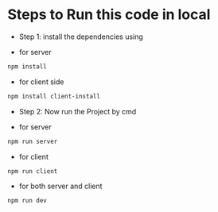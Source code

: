 # Steps to Run this code in local

- Step 1: install the dependencies using

- for server

```bash
npm install
```

- for client side

```bash
npm install client-install
```

- Step 2: Now run the Project by cmd

- for server

```bash
npm run server
```

- for client

```bash
npm run client
```

- for both server and client

```bash
npm run dev
```
